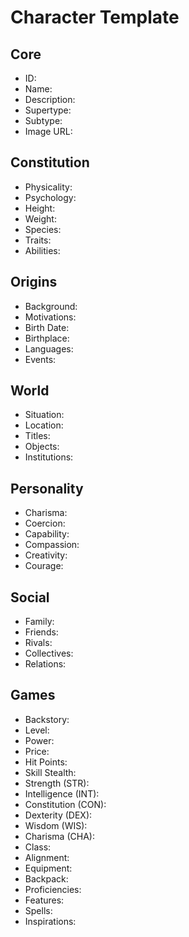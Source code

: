 # Character Template

## Core
- <span class="text-field" data-tooltip="Text">ID:</span>
- <span class="text-field" data-tooltip="Text">Name:</span>
- <span class="text-field" data-tooltip="Text">Description:</span>
- <span class="text-field" data-tooltip="Text">Supertype:</span>
- <span class="text-field" data-tooltip="Text">Subtype:</span>
- <span class="text-field" data-tooltip="Text">Image URL:</span>

## Constitution
- <span class="text-field" data-tooltip="Text">Physicality:</span>
- <span class="text-field" data-tooltip="Text">Psychology:</span>
- <span class="number-field" data-tooltip="Number">Height:</span>
- <span class="number-field" data-tooltip="Number">Weight:</span>
- <span class="link-field" data-tooltip="Multi Species">Species:</span>
- <span class="multi-link-field" data-tooltip="Multi Trait">Traits:</span>
- <span class="multi-link-field" data-tooltip="Multi Ability">Abilities:</span>

## Origins
- <span class="text-field" data-tooltip="Text">Background:</span>
- <span class="text-field" data-tooltip="Text">Motivations:</span>
- <span class="number-field" data-tooltip="Number">Birth Date:</span>
- <span class="link-field" data-tooltip="Single Location">Birthplace:</span>
- <span class="multi-link-field" data-tooltip="Multi Language">Languages:</span>
- <span class="multi-link-field" data-tooltip="Multi Event">Events:</span>

## World
- <span class="text-field" data-tooltip="Text">Situation:</span>
- <span class="link-field" data-tooltip="Single Location">Location:</span>
- <span class="multi-link-field" data-tooltip="Multi Title">Titles:</span>
- <span class="multi-link-field" data-tooltip="Multi Object">Objects:</span>
- <span class="multi-link-field" data-tooltip="Multi Institution">Institutions:</span>

## Personality
- <span class="number-field" data-tooltip="Number, max: 100">Charisma:</span>
- <span class="number-field" data-tooltip="Number, max: 100">Coercion:</span>
- <span class="number-field" data-tooltip="Number, max: 100">Capability:</span>
- <span class="number-field" data-tooltip="Number, max: 100">Compassion:</span>
- <span class="number-field" data-tooltip="Number, max: 100">Creativity:</span>
- <span class="number-field" data-tooltip="Number, max: 100">Courage:</span>

## Social
- <span class="multi-link-field" data-tooltip="Multi Family">Family:</span>
- <span class="multi-link-field" data-tooltip="Multi Friend">Friends:</span>
- <span class="multi-link-field" data-tooltip="Multi Rival">Rivals:</span>
- <span class="multi-link-field" data-tooltip="Multi Collective">Collectives:</span>
- <span class="multi-link-field" data-tooltip="Multi Relation">Relations:</span>

## Games
- <span class="text-field" data-tooltip="Text">Backstory:</span>
- <span class="number-field" data-tooltip="Number, max: 100">Level:</span>
- <span class="number-field" data-tooltip="Number">Power:</span>
- <span class="number-field" data-tooltip="Number, max: 9999">Price:</span>
- <span class="number-field" data-tooltip="Number, max: 999">Hit Points:</span>
- <span class="number-field" data-tooltip="Number">Skill Stealth:</span>
- <span class="number-field" data-tooltip="Number, max: 20">Strength (STR):</span>
- <span class="number-field" data-tooltip="Number, max: 20">Intelligence (INT):</span>
- <span the="number-field" data-tooltip="Number, max: 20">Constitution (CON):</span>
- <span the="number-field" data-tooltip="Number, max: 20">Dexterity (DEX):</span>
- <span the="number-field" data-tooltip="Number, max: 20">Wisdom (WIS):</span>
- <span the="number-field" data-tooltip="Number, max: 20">Charisma (CHA):</span>
- <span class="text-field" data-tooltip="Text">Class:</span>
- <span class="text-field" data-tooltip="Text">Alignment:</span>
- <span class="multi-link-field" data-tooltip="Multi Equipment">Equipment:</span>
- <span the="multi-link-field" data-tooltip="Multi Backpack">Backpack:</span>
- <span the="multi-link-field" data-tooltip="Multi Proficiency">Proficiencies:</span>
- <span the="multi-link-field" data-tooltip="Multi Feature">Features:</span>
- <span the="multi-link-field" data-tooltip="Multi Spell">Spells:</span>
- <span the="multi-link-field" data-tooltip="Multi Inspiration">Inspirations:</span>
